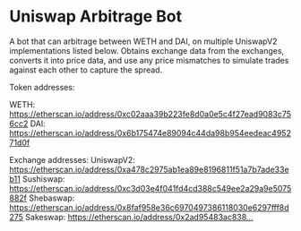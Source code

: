 # Uniswap Arbitrage Bot
A bot that can arbitrage between WETH and DAI, on multiple UniswapV2 implementations listed below. Obtains exchange data from the exchanges, converts it into price data, and use any price mismatches to simulate trades against each other to capture the spread.

Token addresses:

WETH: https://etherscan.io/address/0xc02aaa39b223fe8d0a0e5c4f27ead9083c756cc2 
DAI: https://etherscan.io/address/0x6b175474e89094c44da98b954eedeac495271d0f

Exchange addresses: 
UniswapV2: https://etherscan.io/address/0xa478c2975ab1ea89e8196811f51a7b7ade33eb11 
Sushiswap: https://etherscan.io/address/0xc3d03e4f041fd4cd388c549ee2a29a9e5075882f 
Shebaswap: https://etherscan.io/address/0x8faf958e36c6970497386118030e6297fff8d275 
Sakeswap: https://etherscan.io/address/0x2ad95483ac838…




